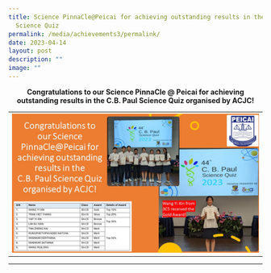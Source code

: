 ```yaml
---
title: Science PinnaCle@Peicai for achieving outstanding results in the C B Paul
  Science Quiz
permalink: /media/achievements3/permalink/
date: 2023-04-14
layout: post
description: ""
image: ""
---
```

<p align="center"><b>Congratulations to our Science PinnaCle @ Peicai for achieving outstanding results in the C.B. Paul Science Quiz organised by ACJC!</b>
<table>
<tbody>
<tr>
<th><img src="/images/cb paul science quiz.jpg" style="width: 100%;"><br>	
</th>
</tr>
</tbody>
</table>
</p><hr>